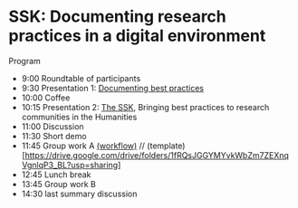 # SSK: Documenting research practices in a digital environment

Program
- 9:00 Roundtable of participants
- 9:30 Presentation 1:  [Documenting best practices](https://docs.google.com/presentation/d/1fmM8CAtym_evdQ3WkOHsKXRXzokohSQJsHmVoEe2uMk/edit?usp=sharing)
- 10:00 Coffee
- 10:15 Presentation 2:  [The SSK](https://docs.google.com/presentation/d/1wT7UFBtETMqqPpl8pY3st0SAbnulXAKeUaS1pfue_m8/edit?usp=sharing), Bringing best practices to research communities in the Humanities
- 11:00 Discussion
- 11:30 Short demo
- 11:45 Group work A [(workflow)](workflow.md) // (template)[https://drive.google.com/drive/folders/1fRQsJGGYMYvkWbZm7ZEXnqVgnlqP3_BL?usp=sharing]
- 12:45 Lunch break
- 13:45 Group work B
- 14:30 last summary discussion
